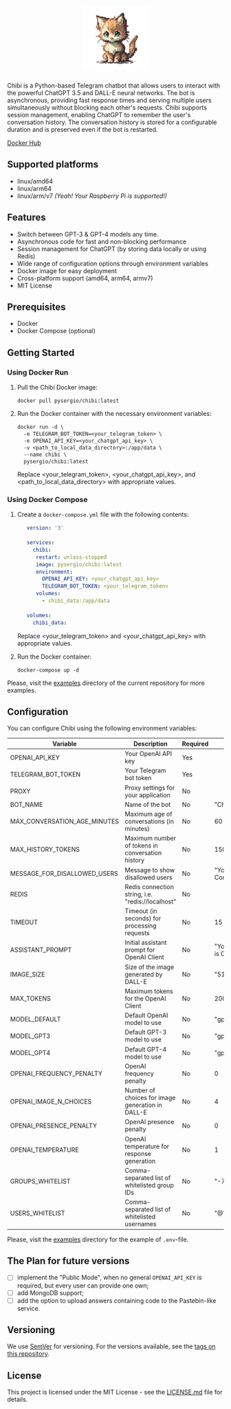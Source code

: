 <h1 align="center"><img width=150 src="https://github.com/s-nagaev/chibi/raw/main/docs/logo.png" alt="logo"></h1>

Chibi is a Python-based Telegram chatbot that allows users to interact with the powerful ChatGPT 3.5 and DALL-E neural networks. The bot is asynchronous, providing fast response times and serving multiple users simultaneously without blocking each other's requests. Chibi supports session management, enabling ChatGPT to remember the user's conversation history. The conversation history is stored for a configurable duration and is preserved even if the bot is restarted.

[Docker Hub](https://hub.docker.com/r/pysergio/chibi)

## Supported platforms

- linux/amd64
- linux/arm64
- linux/arm/v7 *(Yeah! Your Raspberry Pi is supported!)*

## Features
- Switch between GPT-3 & GPT-4 models any time.
- Asynchronous code for fast and non-blocking performance
- Session management for ChatGPT  (by storing data locally or using Redis)
- Wide range of configuration options through environment variables
- Docker image for easy deployment
- Cross-platform support (amd64, arm64, armv7)
- MIT License

## Prerequisites

- Docker
- Docker Compose (optional)

## Getting Started

### Using Docker Run

1. Pull the Chibi Docker image:

    ```shell
    docker pull pysergio/chibi:latest
    ```

2. Run the Docker container with the necessary environment variables:

    ```shell
    docker run -d \
      -e TELEGRAM_BOT_TOKEN=<your_telegram_token> \
      -e OPENAI_API_KEY=<your_chatgpt_api_key> \
      -v <path_to_local_data_directory>:/app/data \
      --name chibi \
      pysergio/chibi:latest
    ```

   Replace <your_telegram_token>, <your_chatgpt_api_key>, and <path_to_local_data_directory> with appropriate values.

### Using Docker Compose

1. Create a `docker-compose.yml` file with the following contents:

   ```yaml
      version: '3'

      services:
        chibi:
         restart: unless-stopped
         image: pysergio/chibi:latest
         environment:
           OPENAI_API_KEY: <your_chatgpt_api_key>
           TELEGRAM_BOT_TOKEN: <your_telegram_token>
         volumes:
           - chibi_data:/app/data
      
      volumes:
        chibi_data:
   ```

   Replace <your_telegram_token> and <your_chatgpt_api_key> with appropriate values.

2. Run the Docker container:

   ```shell
   docker-compose up -d
   ```

Please, visit the [examples](examples) directory of the current repository for more examples.

## Configuration

You can configure Chibi using the following environment variables:

| Variable                     | Description                                       | Required | Default Value                                                                    |
|------------------------------|---------------------------------------------------|----------|----------------------------------------------------------------------------------|
| OPENAI_API_KEY               | Your OpenAI API key                               | Yes      |                                                                                  |
| TELEGRAM_BOT_TOKEN           | Your Telegram bot token                           | Yes      |                                                                                  |
| PROXY                        | Proxy settings for your application               | No       |                                                                                  |
| BOT_NAME                     | Name of the bot                                   | No       | "Chibi"                                                                          |
| MAX_CONVERSATION_AGE_MINUTES | Maximum age of conversations (in minutes)         | No       | 60                                                                               |
| MAX_HISTORY_TOKENS           | Maximum number of tokens in conversation history  | No       | 1500                                                                             |
| MESSAGE_FOR_DISALLOWED_USERS | Message to show disallowed users                  | No       | "You're not allowed to interact with me, sorry. Contact my owner first, please." |
| REDIS                        | Redis connection string, i.e. "redis://localhost" | No       |                                                                                  |
| TIMEOUT                      | Timeout (in seconds) for processing requests      | No       | 15                                                                               |
| ASSISTANT_PROMPT             | Initial assistant prompt for OpenAI Client        | No       | "You're helpful and friendly assistant. Your name is Chibi"                      |
| IMAGE_SIZE                   | Size of the image generated by DALL-E             | No       | "512x512"                                                                        |
| MAX_TOKENS                   | Maximum tokens for the OpenAI Client              | No       | 2000                                                                             |
| MODEL_DEFAULT                | Default OpenAI model to use                       | No       | "gpt-3.5-turbo"                                                                  |
| MODEL_GPT3                   | Default GPT-3 model to use                        | No       | "gpt-3.5-turbo"                                                                  |
| MODEL_GPT4                   | Default GPT-4 model to use                        | No       | "gpt-4"                                                                          |
| OPENAI_FREQUENCY_PENALTY     | OpenAI frequency penalty                          | No       | 0                                                                                |
| OPENAI_IMAGE_N_CHOICES       | Number of choices for image generation in DALL-E  | No       | 4                                                                                |
| OPENAI_PRESENCE_PENALTY      | OpenAI presence penalty                           | No       | 0                                                                                |
| OPENAI_TEMPERATURE           | OpenAI temperature for response generation        | No       | 1                                                                                |
| GROUPS_WHITELIST             | Comma-separated list of whitelisted group IDs     | No       | "-799999999,-788888888"                                                          |
| USERS_WHITELIST              | Comma-separated list of whitelisted usernames     | No       | "@YourName,@YourFriendName,@YourCatName"                                         |

Please, visit the [examples](examples) directory for the example of `.env`-file.

## The Plan for future versions

- [ ] implement the "Public Mode", when no general `OPENAI_API_KEY` is required, but every user can provide one own;
- [ ] add MongoDB support;
- [ ] add the option to upload answers containing code to the Pastebin-like service.

## Versioning

We use [SemVer](http://semver.org/) for versioning. For the versions available, see the [tags on this repository](https://github.com/your/project/tags).

## License

This project is licensed under the MIT License - see the [LICENSE.md](LICENSE.md) file for details.
